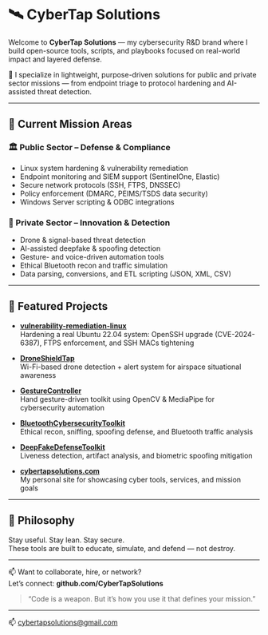 # 🛰️ CyberTap Solutions

Welcome to **CyberTap Solutions** — my cybersecurity R&D brand where I build open-source tools, scripts, and playbooks focused on real-world impact and layered defense.

🔐 I specialize in lightweight, purpose-driven solutions for public and private sector missions — from endpoint triage to protocol hardening and AI-assisted threat detection.

---

## 🧭 Current Mission Areas

### 🏛️ Public Sector – Defense & Compliance
- Linux system hardening & vulnerability remediation
- Endpoint monitoring and SIEM support (SentinelOne, Elastic)
- Secure network protocols (SSH, FTPS, DNSSEC)
- Policy enforcement (DMARC, PEIMS/TSDS data security)
- Windows Server scripting & ODBC integrations

### 🏢 Private Sector – Innovation & Detection
- Drone & signal-based threat detection
- AI-assisted deepfake & spoofing detection
- Gesture- and voice-driven automation tools
- Ethical Bluetooth recon and traffic simulation
- Data parsing, conversions, and ETL scripting (JSON, XML, CSV)

---

## 🔗 Featured Projects

- **[vulnerability-remediation-linux](https://github.com/CyberTapSolutions/vulnerability-remediation-linux)**  
  Hardening a real Ubuntu 22.04 system: OpenSSH upgrade (CVE-2024-6387), FTPS enforcement, and SSH MACs tightening

- **[DroneShieldTap](https://github.com/CyberTapSolutions/DroneShieldTap)**  
  Wi-Fi-based drone detection + alert system for airspace situational awareness

- **[GestureController](https://github.com/CyberTapSolutions/GestureController)**  
  Hand gesture-driven toolkit using OpenCV & MediaPipe for cybersecurity automation

- **[BluetoothCybersecurityToolkit](https://github.com/CyberTapSolutions/BluetoothCybersecurityToolkit)**  
  Ethical recon, sniffing, spoofing defense, and Bluetooth traffic analysis

- **[DeepFakeDefenseToolkit](https://github.com/CyberTapSolutions/DeepFakeDefenseToolkit)**  
  Liveness detection, artifact analysis, and biometric spoofing mitigation

- **[cybertapsolutions.com](https://github.com/CyberTapSolutions/cybertapsolutions.com)**  
  My personal site for showcasing cyber tools, services, and mission goals

---

## 🧠 Philosophy

Stay useful. Stay lean. Stay secure.  
These tools are built to educate, simulate, and defend — not destroy.

---

📫 Want to collaborate, hire, or network?  
Let’s connect: **github.com/CyberTapSolutions**


> “Code is a weapon. But it’s how you use it that defines your mission.”

---

📫 [cybertapsolutions@gmail.com](mailto:cybertapsolutions@gmail.com)
